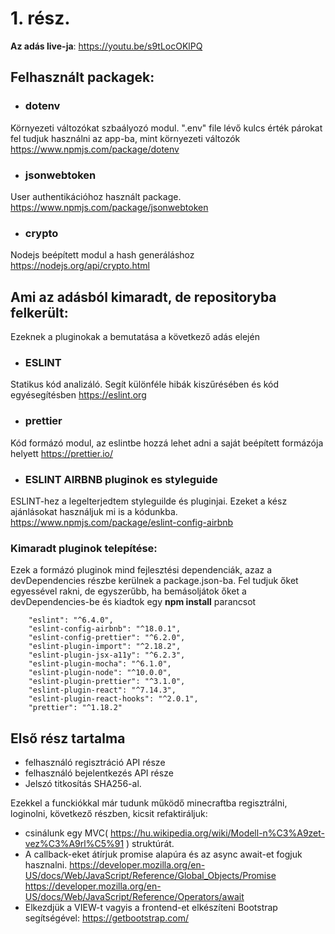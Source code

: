 
# 1. rész.
**Az adás live-ja**: https://youtu.be/s9tLocOKlPQ

## Felhasznált packagek:

- ### dotenv 
Környezeti változókat szbaályozó modul. ".env" file lévő kulcs érték párokat fel tudjuk használni az app-ba, mint környezeti változók
https://www.npmjs.com/package/dotenv

- ### jsonwebtoken
User authentikációhoz használt package.
https://www.npmjs.com/package/jsonwebtoken

- ### crypto
Nodejs beépített modul a hash generáláshoz
https://nodejs.org/api/crypto.html

## Ami az adásból kimaradt, de repositoryba felkerült:
Ezeknek a pluginokak a bemutatása a következő adás elején

- ### ESLINT
Statikus kód analizáló. Segít különféle hibák kiszűrésében és kód egyésegítésben
https://eslint.org

- ### prettier
Kód formázó modul, az eslintbe hozzá lehet adni a saját beépített formázója helyett
https://prettier.io/

- ### ESLINT AIRBNB pluginok es styleguide
ESLINT-hez a legelterjedtem styleguilde és pluginjai. Ezeket a kész ajánlásokat használjuk mi is a kódunkba.
https://www.npmjs.com/package/eslint-config-airbnb

### Kimaradt pluginok telepítése:

Ezek a formázó pluginok mind fejlesztési dependenciák, azaz a devDependencies részbe kerülnek a package.json-ba.
Fel tudjuk őket egyessével rakni, de egyszerűbb, ha bemásoljátok őket a devDependencies-be és kiadtok egy **npm install** parancsot
```
    "eslint": "^6.4.0",
    "eslint-config-airbnb": "^18.0.1",
    "eslint-config-prettier": "^6.2.0",
    "eslint-plugin-import": "^2.18.2",
    "eslint-plugin-jsx-a11y": "^6.2.3",
    "eslint-plugin-mocha": "^6.1.0",
    "eslint-plugin-node": "^10.0.0",
    "eslint-plugin-prettier": "^3.1.0",
    "eslint-plugin-react": "^7.14.3",
    "eslint-plugin-react-hooks": "^2.0.1",
    "prettier": "^1.18.2"
```

## Első rész tartalma

- felhasználó regisztráció API része
- felhasználó bejelentkezés  API része
- Jelszó titkosítás SHA256-al.

Ezekkel a funckiókkal már tudunk működő minecraftba regisztrálni, loginolni, következő részben, kicsit refaktiráljuk: 
- csinálunk egy MVC(  https://hu.wikipedia.org/wiki/Modell-n%C3%A9zet-vez%C3%A9rl%C5%91 ) struktúrát.
- A callback-eket átírjuk promise alapúra és az async await-et fogjuk hasznalni. https://developer.mozilla.org/en-US/docs/Web/JavaScript/Reference/Global_Objects/Promise https://developer.mozilla.org/en-US/docs/Web/JavaScript/Reference/Operators/await
- Elkezdjük a VIEW-t vagyis a frontend-et elkészíteni Bootstrap segítségével: https://getbootstrap.com/
